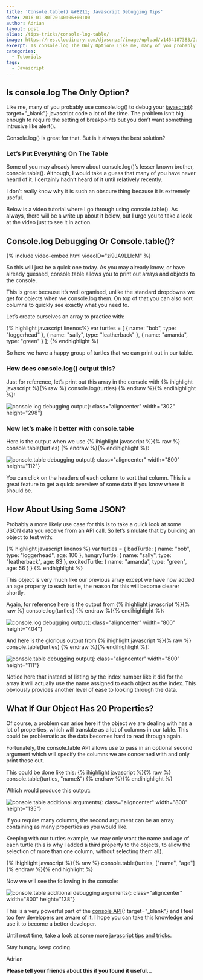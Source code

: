```yaml
---
title: 'Console.table() &#8211; Javascript Debugging Tips'
date: 2016-01-30T20:40:06+00:00
author: Adrian
layout: post
alias: /tips-tricks/console-log-table/
image: https://res.cloudinary.com/djxscnpzf/image/upload/v1454187383/JavaScript-DebuggngTip_yremrj.jpg
excerpt: Is console.log The Only Option? Like me, many of you probably use console.log() to debug your javascript code a lot of the time. The problem isn’t big enough to require the setting of breakpoints
categories:
  - Tutorials
tags:
  - Javascript
---
```

## Is console.log The Only Option?

Like me, many of you probably use console.log() to debug your [javascript]({{site.baseurl}}/tags/javascript/){: target="_blank"}<!--_--> javascript</a> code a lot of the time. The problem isn&#8217;t big enough to require the setting of breakpoints <!--more-->but you don&#8217;t want something intrusive like alert().

Console.log() is great for that. But is it always the best solution?

### Let&#8217;s Put Everything On The Table

Some of you may already know about console.log()&#8217;s lesser known brother, console.table(). Although, I would take a guess that many of you have never heard of it. I certainly hadn&#8217;t heard of it until relatively recently.

I don&#8217;t really know why it is such an obscure thing because it is extremely useful.

Below is a video tutorial where I go through using console.table(). As always, there will be a write up about it below, but I urge you to take a look at the video just to see it in action.

## Console.log Debugging Or Console.table()?

{% include video-embed.html videoID="zi9JA9LLIcM" %}

So this will just be a quick one today. As you may already know, or have already guessed, console.table allows you to print out arrays and objects to the console.

This is great because it&#8217;s well organised, unlike the standard dropdowns we get for objects when we console.log them. On top of that you can also sort columns to quickly see exactly what you need to.

Let&#8217;s create ourselves an array to practice with:

{% highlight javascript linenos%}
var turtles = [
    {
        name: "bob",
        type: "loggerhead"
    },
    {
        name: "sally",
        type: "leatherback"
    },
    {
        name: "amanda",
        type: "green"
    }
];
{% endhighlight %}

So here we have a happy group of turtles that we can print out in our table.

### How does console.log() output this?

Just for reference, let&#8217;s print out this array in the console with 
{% ihighlight javascript %}{% raw %}
console.log(turtles)
{% endraw %}{% endihighlight %}:

![console log debugging output](https://res.cloudinary.com/djxscnpzf/image/upload/v1454185790/console-log-turtles_uc5yv2.jpg){: class="aligncenter" width="302" height="298"}

### Now let&#8217;s make it better with console.table

Here is the output when we use 
{% ihighlight javascript %}{% raw %}
console.table(turtles)
{% endraw %}{% endihighlight %}: 

![console.table debugging output](https://res.cloudinary.com/djxscnpzf/image/upload/c_scale,w_800/v1454185828/console-table-turtles_ciu374.jpg){: class="aligncenter" width="800" height="112"}

You can click on the headers of each column to sort that column. This is a great feature to get a quick overview of some data if you know where it should be.

## How About Using Some JSON?

Probably a more likely use case for this is to take a quick look at some JSON data you receive from an API call. So let&#8217;s simulate that by building an object to test with:

{% highlight javascript linenos %}
var turtles = {
    badTurtle: {
        name: "bob",
        type: "loggerhead",
        age: 100
    },
    hungryTurtle: {
        name: "sally",
        type: "leatherback",
        age: 83
    },
    excitedTurtle: {
        name: "amanda",
        type: "green",
        age: 56
    }
}
{% endhighlight %}

This object is very much like our previous array except we have now added an age property to each turtle, the reason for this will become clearer shortly.

Again, for reference here is the output from 
{% ihighlight javascript %}{% raw %}
console.log(turtles)
{% endraw %}{% endihighlight %}: 

![console.log debugging output](https://res.cloudinary.com/djxscnpzf/image/upload/c_scale,w_800/v1454185811/console-log-turtles-object_qj8no9.jpg){: class="aligncenter" width="800" height="404"}

And here is the glorious output from 
{% ihighlight javascript %}{% raw %}
console.table(turtles)
{% endraw %}{% endihighlight %}:

![console.table debugging output](https://res.cloudinary.com/djxscnpzf/image/upload/c_scale,w_800/v1454185886/console-table-turtles-object_vcou1u.jpg){: class="aligncenter" width="800" height="111"}

Notice here that instead of listing by the index number like it did for the array it will actually use the name assigned to each object as the index. This obviously provides another level of ease to looking through the data.

## What If Our Object Has 20 Properties?

Of course, a problem can arise here if the object we are dealing with has a lot of properties, which will translate as a lot of columns in our table. This could be problematic as the data becomes hard to read through again.

Fortunately, the console.table API allows use to pass in an optional second argument which will specify the columns we are concerned with and only print those out.

This could be done like this: 
{% ihighlight javascript %}{% raw %}
console.table(turtles, "name&")
{% endraw %}{% endihighlight %}

Which would produce this output:

![console.table additional arguments](https://res.cloudinary.com/djxscnpzf/image/upload/c_scale,w_800/v1454185844/console-table-turtles-name_n1shsk.jpg){: class="aligncenter" width="800" height="135"}

If you require many columns, the second argument can be an array containing as many properties as you would like.

Keeping with our turtles example, we may only want the name and age of each turtle (this is why I added a third property to the objects, to allow the selection of more than one column, without selecting them all).

{% ihighlight javascript %}{% raw %}
console.table(turtles, ["name", "age"]
{% endraw %}{% endihighlight %}

Now we will see the following in the console:

![console.table additional debugging arguments](https://res.cloudinary.com/djxscnpzf/image/upload/c_scale,w_800/v1454185863/console-table-turtles-name-age_a216it.jpg){: class="aligncenter" width="800" height="138"}

This is a very powerful part of the [console API](https://developer.mozilla.org/en/docs/Web/API/console){: target="_blank"}<!--_--> and I feel too few developers are aware of it. I hope you can take this knowledge and use it to become a better developer.

Until next time, take a look at some more [javascript tips and tricks]({{site.baseurl}}/tags/javascript/).

Stay hungry, keep coding.

Adrian

**Please tell your friends about this if you found it useful&#8230;**
